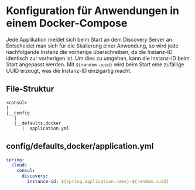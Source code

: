 # Konfiguration für Anwendungen in einem Docker-Compose

Jede Applikation meldet sich beim Start an dem Discovery Server an. Entscheidet man sich für die Skalierung einer
Anwendung, so wird jede nachfolgende Instanz die vorherige überschreiben, da die Instanz-ID identisch zur vorherigen
ist. Um dies zu umgehen, kann die Instanz-ID beim Start angepasst werden. Mit `${random.uuid}` wird beim Start eine
zufällige UUID erzeugt, was die Instanz-ID einzigartig macht.

## File-Struktur

```
<consul>
|
|__config
   |  
   |__defaults,docker
      |  application.yml
```

## config/defaults,docker/application.yml

``` yaml
spring:
  cloud:
    consul:
      discovery:
        instance-id: ${spring.application.name}-${random.uuid}
```